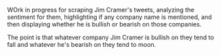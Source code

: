 WOrk in progress for scraping Jim Cramer's tweets, analyzing the sentiment for them, highlighting if any company name is mentioned, and then displaying whether he is bullish or bearish on those companies.

The point is that whatever company Jim Cramer is bullish on they tend to fall and whatever he's bearish on they tend to moon.
